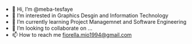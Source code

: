 - 👋 Hi, I’m @meba-tesfaye
- 👀 I’m interested in Graphics Desgin and Information Technology
- 🌱 I’m currently learning Project Managemnet and Software Engineering
- 💞️ I’m looking to collaborate on ...
- 📫 How to reach me fiorella.mio1994@gmail.com

<!---
BangtanGirl94/BangtanGirl94 is a ✨ special ✨ repository because its `README.md` (this file) appears on your GitHub profile.
You can click the Preview link to take a look at your changes.
--->
